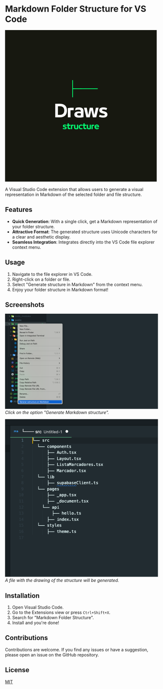 # Markdown Folder Structure for VS Code

![Extension Banner or Logo](./src/assets/drawstructurelogo.png)

A Visual Studio Code extension that allows users to generate a visual representation in Markdown of the selected folder and file structure.

## Features

- **Quick Generation**: With a single click, get a Markdown representation of your folder structure.
- **Attractive Format**: The generated structure uses Unicode characters for a clear and aesthetic display.
- **Seamless Integration**: Integrates directly into the VS Code file explorer context menu.

## Usage

1. Navigate to the file explorer in VS Code.
2. Right-click on a folder or file.
3. Select "Generate structure in Markdown" from the context menu.
4. Enjoy your folder structure in Markdown format!

## Screenshots

![Basic Usage](./src/assets/screen01.png)
_Click on the option "Generate Markdown structure"._

![Another Feature](./src/assets/screen02.png)
_A file with the drawing of the structure will be generated._

## Installation

1. Open Visual Studio Code.
2. Go to the Extensions view or press `Ctrl+Shift+X`.
3. Search for "Markdown Folder Structure".
4. Install and you're done!

## Contributions

Contributions are welcome. If you find any issues or have a suggestion, please open an issue on the GitHub repository.

## License

[MIT](https://opensource.org/licenses/MIT)
